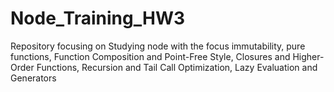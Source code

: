 # Node_Training_HW3
Repository focusing on Studying node with the focus immutability, pure functions, Function Composition and Point-Free Style,  Closures and Higher-Order Functions,  Recursion and Tail Call Optimization, Lazy Evaluation and Generators
